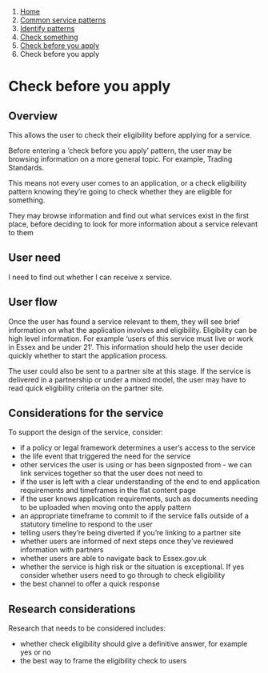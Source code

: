 1.  [Home](/docs/core/contents)
2.	[Common service patterns](/docs/core/common-service-patterns/overview)
3.  [Identify patterns](/docs/documentation/core/common-service-patterns/identify-patterns)
4.  [Check something](docs/documentation/core/common-service-patterns/service-patterns/check-something/overview)
5.  [Check before you apply](/docs/core/common-service-patterns/service-patterns/check-something/check-before-you-apply/overview)
6.  Check before you apply

# Check before you apply

## Overview

This allows the user to check their eligibility before applying for a service.

Before entering a ‘check before you apply’ pattern, the user may be browsing information on a more general topic. For example, Trading Standards.

This means not every user comes to an application, or a check eligibility pattern knowing they’re going to check whether they are eligible for something.

They may browse information and find out what services exist in the first place, before deciding to look for more information about a service relevant to them

## User need

I need to find out whether I can receive x service.

## User flow

Once the user has found a service relevant to them, they will see brief information on what the application involves and eligibility. Eligibility can be high level information. For example ‘users of this service must live or work in Essex and be under 21’. This information should help the user decide quickly whether to start the application process.

The user could also be sent to a partner site at this stage. If the service is delivered in a partnership or under a mixed model, the user may have to read quick eligibility criteria on the partner site.

## Considerations for the service

To support the design of the service, consider:

* if a policy or legal framework determines a user’s access to the service
* the life event that triggered the need for the service
* other services the user is using or has been signposted from - we can link services together so that the user does not need to
* if the user is left with a clear understanding of the end to end application requirements and timeframes in the flat content page
* if the user knows application requirements, such as documents needing to be uploaded when moving onto the apply pattern
* an appropriate timeframe to commit to if the service falls outside of a statutory timeline to respond to the user
* telling users they’re being diverted if you’re linking to a partner site
* whether users are informed of next steps once they’ve reviewed information with partners
* whether users are able to navigate back to Essex.gov.uk
* whether the service is high risk or the situation is exceptional. If yes consider whether users need to go through to check eligibility
* the best channel to offer a quick response

## Research considerations

Research that needs to be considered includes:

* whether check eligibility should give a definitive answer, for example yes or no
* the best way to frame the eligibility check to users
